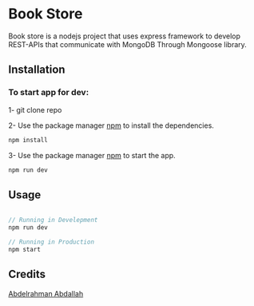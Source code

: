 # Book Store

Book store is a nodejs project that uses express framework to develop REST-APIs that communicate with MongoDB Through Mongoose library.

## Installation

### To start app for dev:

1- git clone repo

2- Use the package manager [npm](https://www.npmjs.com/) to install the dependencies.

```bash
npm install
```

3- Use the package manager [npm](https://www.npmjs.com/) to start the app.

```bash
npm run dev
```

## Usage

```typescript

// Running in Develepment
npm run dev

// Running in Production
npm start

```

## Credits

[Abdelrahman Abdallah](https://code-sandy-delta.vercel.app/)
  
